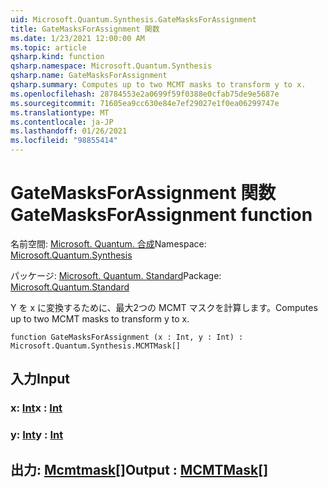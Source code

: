 ```yaml
---
uid: Microsoft.Quantum.Synthesis.GateMasksForAssignment
title: GateMasksForAssignment 関数
ms.date: 1/23/2021 12:00:00 AM
ms.topic: article
qsharp.kind: function
qsharp.namespace: Microsoft.Quantum.Synthesis
qsharp.name: GateMasksForAssignment
qsharp.summary: Computes up to two MCMT masks to transform y to x.
ms.openlocfilehash: 28784553e2a0699f59f0388e0cfab75de9e5687e
ms.sourcegitcommit: 71605ea9cc630e84e7ef29027e1f0ea06299747e
ms.translationtype: MT
ms.contentlocale: ja-JP
ms.lasthandoff: 01/26/2021
ms.locfileid: "98855414"
---
```

# <a name="gatemasksforassignment-function"></a><span data-ttu-id="78238-102">GateMasksForAssignment 関数</span><span class="sxs-lookup"><span data-stu-id="78238-102">GateMasksForAssignment function</span></span>

<span data-ttu-id="78238-103">名前空間: [Microsoft. Quantum. 合成](xref:Microsoft.Quantum.Synthesis)</span><span class="sxs-lookup"><span data-stu-id="78238-103">Namespace: [Microsoft.Quantum.Synthesis](xref:Microsoft.Quantum.Synthesis)</span></span>

<span data-ttu-id="78238-104">パッケージ: [Microsoft. Quantum. Standard](https://nuget.org/packages/Microsoft.Quantum.Standard)</span><span class="sxs-lookup"><span data-stu-id="78238-104">Package: [Microsoft.Quantum.Standard](https://nuget.org/packages/Microsoft.Quantum.Standard)</span></span>


<span data-ttu-id="78238-105">Y を x に変換するために、最大2つの MCMT マスクを計算します。</span><span class="sxs-lookup"><span data-stu-id="78238-105">Computes up to two MCMT masks to transform y to x.</span></span>

```qsharp
function GateMasksForAssignment (x : Int, y : Int) : Microsoft.Quantum.Synthesis.MCMTMask[]
```


## <a name="input"></a><span data-ttu-id="78238-106">入力</span><span class="sxs-lookup"><span data-stu-id="78238-106">Input</span></span>

### <a name="x--int"></a><span data-ttu-id="78238-107">x: [Int](xref:microsoft.quantum.lang-ref.int)</span><span class="sxs-lookup"><span data-stu-id="78238-107">x : [Int](xref:microsoft.quantum.lang-ref.int)</span></span>




### <a name="y--int"></a><span data-ttu-id="78238-108">y: [Int](xref:microsoft.quantum.lang-ref.int)</span><span class="sxs-lookup"><span data-stu-id="78238-108">y : [Int](xref:microsoft.quantum.lang-ref.int)</span></span>





## <a name="output--mcmtmask"></a><span data-ttu-id="78238-109">出力: [Mcmtmask](xref:Microsoft.Quantum.Synthesis.MCMTMask)[]</span><span class="sxs-lookup"><span data-stu-id="78238-109">Output : [MCMTMask](xref:Microsoft.Quantum.Synthesis.MCMTMask)[]</span></span>

